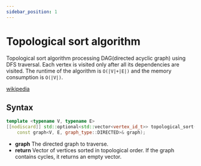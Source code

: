 ```yaml
---
sidebar_position: 1
---
```


# Topological sort algorithm
Topological sort algorithm processing DAG(directed acyclic graph) using DFS traversal.
Each vertex is visited only after all its dependencies are visited.
The runtime of the algorithm is `O(|V|+|E|)` and the memory consumption is `O(|V|)`.

[wikipedia](https://en.wikipedia.org/wiki/Topological_sorting)

## Syntax

```cpp
template <typename V, typename E>
[[nodiscard]] std::optional<std::vector<vertex_id_t>> topological_sort(
    const graph<V, E, graph_type::DIRECTED>& graph);
```

- **graph** The directed graph to traverse.
- **return** Vector of vertices sorted in topological order. If the graph contains cycles, it returns an empty vector.
